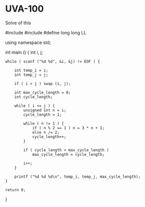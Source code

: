# UVA-100
Solve of this 

#include <cstdio>
#include <algorithm>
#define long long LL

using namespace std;

int main ()
{
    int i, j;

    while ( scanf ("%d %d", &i, &j) != EOF ) {

        int temp_i = i;
        int temp_j = j;

        if ( i > j ) swap (i, j);

        int max_cycle_length = 0;
        int cycle_length;

        while ( i <= j ) {
            unsigned int n = i;
            cycle_length = 1;

            while ( n != 1 ) {
                if ( n % 2 == 1 ) n = 3 * n + 1;
                else n /= 2;
                cycle_length++;
            }

            if ( cycle_length > max_cycle_length )
                max_cycle_length = cycle_length;

            i++;
        }

        printf ("%d %d %d\n", temp_i, temp_j, max_cycle_length);
    }

    return 0;
}
